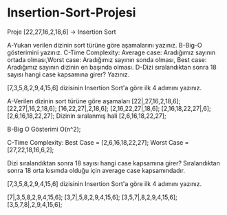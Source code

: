 # Insertion-Sort-Projesi

Proje [22,27,16,2,18,6] -> Insertion Sort

A-Yukarı verilen dizinin sort türüne göre aşamalarını yazınız. B-Big-O gösterimini yazınız. C-Time Complexity: Average case: Aradığımız sayının ortada olması,Worst case: Aradığımız sayının sonda olması, Best case: Aradığımız sayının dizinin en başında olması. D-Dizi sıralandıktan sonra 18 sayısı hangi case kapsamına girer? Yazınız.

[7,3,5,8,2,9,4,15,6] dizisinin Insertion Sort'a göre ilk 4 adımını yazınız.

A-Verilen dizinin sort türüne göre aşamaları [22|,27,16,2,18,6]; [22,27|,16,2,18,6]; [16,22,27|,2,18,6]; [2,16,22,27|,18,6]; [2,16,18,22,27|,6]; [2,6,16,18,22,27]; Dizinin sıralanmış hali [2,6,16,18,22,27];

B-Big O Gösterimi O(n^2);

C-Time Complexity: Best Case = [2,6,16,18,22,27]; Worst Case = [27,22,18,16,6,2];

Dizi sıralandıktan sonra 18 sayısı hangi case kapsamına girer? Sıralandıktan sonra 18 orta kısımda olduğu için average case kapsamındadır.

[7,3,5,8,2,9,4,15,6] dizisinin Insertion Sort'a göre ilk 4 adımını yazınız.

[7|,3,5,8,2,9,4,15,6]; [3,7|,5,8,2,9,4,15,6]; [3,5,7|,8,2,9,4,15,6]; [3,5,7,8|,2,9,4,15,6];
